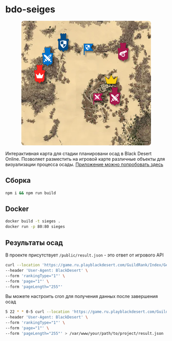 # bdo-seiges

<div align="center" width="100%">
  <img src="./docs/preview.png" alt="demo" style="border-radius: 8px" />
</div>

Интерактивная карта для стадии планировани осад в Black Desert Online. Позволяет разместить на игровой карте различные объекты для визуализации процесса осады. [Приложение можно попробовать здесь](https://sieges.exi.moe/)

## Сборка

```bash
npm i && npm run build
```

## Docker

```bash
docker build -t sieges .
docker run -p 80:80 sieges
```

## Результаты осад

В проекте присутствует `/public/result.json` - это ответ от игрового API

```bash
curl --location 'https://game.ru.playblackdesert.com/GuildRank/Index/GetGuildRankList' \
--header 'User-Agent: BlackDesert' \
--form 'rankingType="1"' \
--form 'page="1"' \
--form 'pageLength="255"'
```

Вы можете настроить cron для получения данных после завершения осад

```bash
5 22 * * 0-5 curl --location 'https://game.ru.playblackdesert.com/GuildRank/Index/GetGuildRankList' \
--header 'User-Agent: BlackDesert' \
--form 'rankingType="1"' \
--form 'page="1"' \
--form 'pageLength="255"' > /var/www/your/path/to/project/result.json
```
